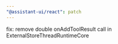 ```yaml
---
"@assistant-ui/react": patch
---
```


fix: remove double onAddToolResult call in ExternalStoreThreadRuntimeCore
